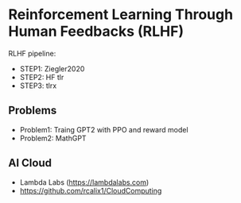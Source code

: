 # Reinforcement Learning Through Human Feedbacks (RLHF)

RLHF pipeline:

* STEP1: Ziegler2020
* STEP2: HF tlr
* STEP3: tlrx

## Problems

* Problem1: Traing GPT2 with PPO and reward model
* Problem2: MathGPT


## AI Cloud

* Lambda Labs (https://lambdalabs.com)
* https://github.com/rcalix1/CloudComputing
